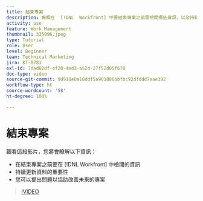```yaml
---
title: 結束專案
description: 瞭解在  [!DNL  Workfront] 中要結束專案之前需檢閱哪些資訊，以及持續更新資料的重要性。
activity: use
feature: Work Management
thumbnail: 335096.jpeg
type: Tutorial
role: User
level: Beginner
team: Technical Marketing
jira: KT-8783
exl-id: 7dad82df-ef20-4ed3-a52d-27f52d05f678
doc-type: video
source-git-commit: 9d918e0a18ddf5a901086bbfbc92dfddd7eae392
workflow-type: ht
source-wordcount: '58'
ht-degree: 100%

---
```


# 結束專案

觀看這段影片，您將會瞭解以下資訊：

* 在結束專案之前要在 [!DNL Workfront] 中檢閱的資訊
* 持續更新資料的重要性
* 您可以提出問題以協助改善未來的專案

>[!VIDEO](https://video.tv.adobe.com/v/335096/?quality=12&learn=on)

<!---
This video is confusing. We have heard multiple complaints that it doesn't show how to actually change the project to Complete. "Change the project status to complete" covers the same material in more depth and clarity, so we've removed this tutorial from the TOC and redirected it's URL to point to "Change the project status to complete".
--->
